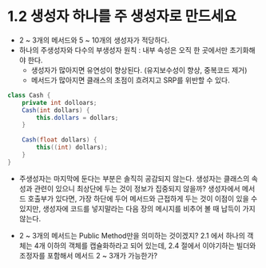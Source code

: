 # 1.2 생성자 하나를 주 생성자로 만드세요
- 2 ~ 3개의 메서드와 5 ~ 10개의 생성자가 적당하다.
- 하나의 주생성자와 다수의 부생성자 원칙 : 내부 속성은 오직 한 곳에서만 초기화해야 한다.
	- 생성자가 많아지면 유연성이 향상된다. (유지보수성이 향상, 중복코드 제거)
	- 메서드가 많아지면 클래스의 초점이 흐려지고 SRP를 위반할 수 있다. 


```java
class Cash {
	private int dolloars;
	Cash(int dollars) {
		this.dollars = dollars;
	}
	
	Cash(float dollars) {
		this((int) dollars);
	}
}
```

- 주생성자는 마지막에 둔다는 부분은 솔직히 공감되지 않는다. 생성자는 클래스의 속성과 관련이 있으니 최상단에 두는 것이 정보가 집중되지 않을까? 생성자에서 메서드 호출부가 있다면, 가장 하단에 두어 메서드와 근접하게 두는 것이 이점이 있을 수 있지만, 생성자에 코드를 넣지말라는 다음 장의 메시지를 비추어 볼 때 납득이 가지 않는다. 

- 2 ~ 3개의 메서드는 Public Method만을 의미하는 것이겠지? 2.1 에서 하나의 객체는 4개 이하의 객체를 캡슐화하라고 되어 있는데, 2.4 절에서 이야기하는 빌더와 조정자를 포함해서 메서드 2 ~ 3개가 가능한가?
